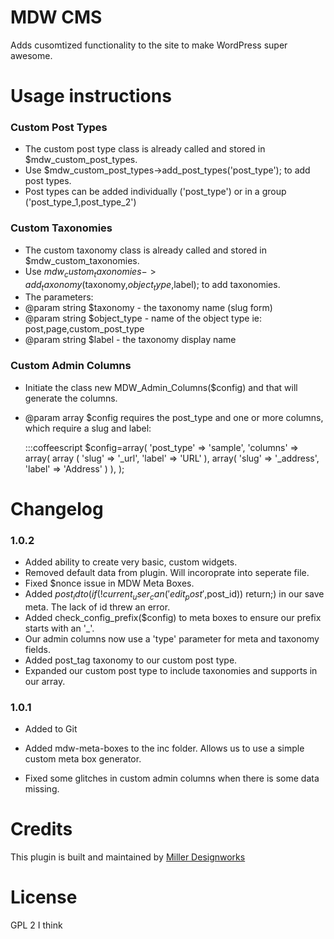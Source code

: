 MDW CMS
===========

Adds cusomtized functionality to the site to make WordPress super awesome.  

Usage instructions
===========

### Custom Post Types
 * The custom post type class is already called and stored in $mdw_custom_post_types.
 * Use $mdw_custom_post_types->add_post_types('post_type'); to add post types.
 * Post types can be added individually  ('post_type') or in a group ('post_type_1,post_type_2')
 
### Custom Taxonomies
 * The custom taxonomy class is already called and stored in $mdw_custom_taxonomies.
 * Use $mdw_custom_taxonomies->add_taxonomy($taxonomy,$object_type,$label); to add taxonomies.
 * The parameters:
  * @param string $taxonomy - the taxonomy name (slug form)
  * @param string $object_type - name of the object type ie: post,page,custom_post_type
  * @param string $label - the taxonomy display name

### Custom Admin Columns
 * Initiate the class new MDW_Admin_Columns($config) and that will generate the columns.
 * @param array $config requires the post_type and one or more columns, which require a slug and label:
 
 	:::coffeescript
 $config=array(
		'post_type' => 'sample',
	'columns' => array(
	array (
	'slug' => '_url',
	'label' => 'URL'
	),
	array(
	'slug' => '_address',
	'label' => 'Address'
	)
	),
	);


Changelog
===========

### 1.0.2
 * Added ability to create very basic, custom widgets.
 * Removed default data from plugin. Will incoroprate into seperate file.
 * Fixed $nonce issue in MDW Meta Boxes.
 * Added $post_id to (if (!current_user_can('edit_post',$post_id)) return;) in our save meta. The lack of id threw an error.
 * Added check_config_prefix($config) to meta boxes to ensure our prefix starts with an '_'.
 * Our admin columns now use a 'type' parameter for meta and taxonomy fields.
 * Added post_tag taxonomy to our custom post type.
 * Expanded our custom post type to include taxonomies and supports in our array.

### 1.0.1
 * Added to Git
 * Added mdw-meta-boxes to the inc folder. Allows us to use a simple custom meta box generator.
 
 * Fixed some glitches in custom admin columns when there is some data missing.

Credits
===========

This plugin is built and maintained by [Miller Designworks](http://millerdesignworks.com "Miller Designworks")

License
===========

GPL 2 I think
